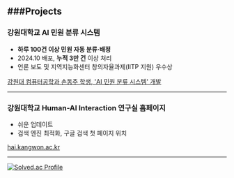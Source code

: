 ###Projects 
---


### 강원대학교 AI 민원 분류 시스템
- **하루 100건 이상 민원 자동 분류·배정**
- 2024.10 배포, **누적 3만 건** 이상 처리
- 언론 보도 및 지역지능화센터 창의자율과제(IITP 지원) 우수상

[강원대 컴퓨터공학과 손동주 학생, 'AI 민원 분류 시스템' 개발](https://www.veritas-a.com/news/articleView.html?idxno=531813)



---


### 강원대학교 Human-AI Interaction 연구실 홈페이지
- 쉬운 업데이트 
- 검색 엔진 최적화, 구글 검색 첫 페이지 위치 

[hai.kangwon.ac.kr](https://hai.kangwon.ac.kr) 

---

[![Solved.ac Profile](http://mazassumnida.wtf/api/generate_badge?boj=djson)](https://solved.ac/djson)

